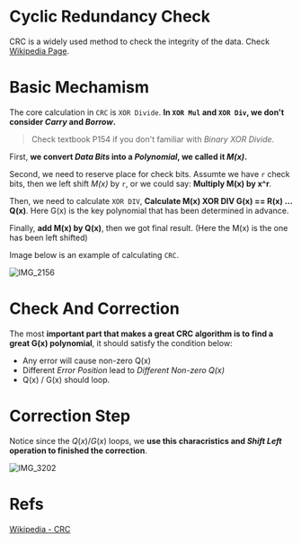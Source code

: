 # Cyclic Redundancy Check

CRC is a widely used method to check the integrity of the data. Check [Wikipedia Page](https://en.wikipedia.org/wiki/Cyclic_redundancy_check).

# Basic Mechamism

The core calculation in `CRC` is `XOR Divide`. __In `XOR Mul` and `XOR Div`, we don't consider _Carry_ and _Borrow_.__

> Check textbook P154 if you don't familiar with _Binary XOR Divide_.

First, __we convert _Data Bits_ into a _Polynomial_, we called it _M(x)_.__

Second, we need to reserve place for check bits. Assumte we have `r` check bits, then we left shift _M(x)_ by `r`, or we could say: __Multiply M(x) by x^r__.

Then, we need to calculate `XOR DIV`, __Calculate M(x) XOR DIV G(x) == R(x) ... Q(x)__. Here G(x) is the key polynomial that has been determined in advance.

Finally, __add M(x) by Q(x)__, then we got final result. (Here the M(x) is the one has been left shifted)

Image below is an example of calculating `CRC`.

![IMG_2156](https://github.com/Oya-Learning-Notes/ASM-Learning-Note/assets/61616918/3f25fd7c-ff47-4a8f-b750-2e8b9ffe8efd)

# Check And Correction

The most __important part that makes a great CRC algorithm is to find a great G(x) polynomial__, it should satisfy the condition below:

- Any error will cause non-zero Q(x)
- Different _Error Position_ lead to _Different Non-zero Q(x)_
- Q(x) / G(x) should loop.

# Correction Step

Notice since the $Q(x) / G(x)$ loops, we __use this characristics and _Shift Left_ operation to finished the correction__.

![IMG_3202](https://github.com/Oya-Learning-Notes/ASM-Learning-Note/assets/61616918/84003703-80e8-4b71-a378-c6689dc80a75)

# Refs

[Wikipedia - CRC](https://en.wikipedia.org/wiki/Cyclic_redundancy_check)